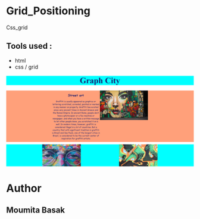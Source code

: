 # Grid_Positioning
Css_grid

## Tools used :
* html
* css / grid 

<img src = "https://github.com/BasakMoumita16/Grid_Positioning/blob/master/Capture9.PNG ">

# Author 
## Moumita Basak
